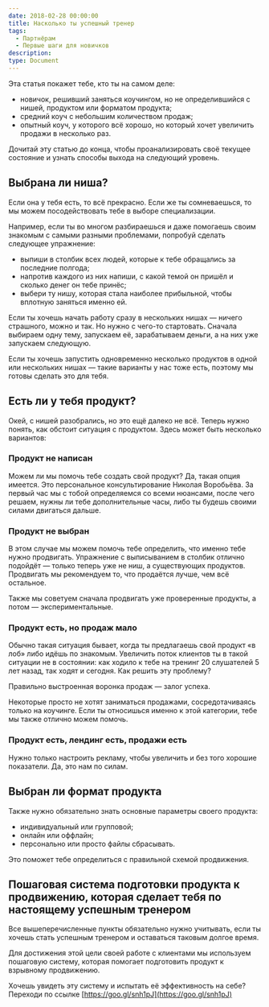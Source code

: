 ```yaml
---
date: 2018-02-28 00:00:00
title: Насколько ты успешный тренер
tags:
  - Партнёрам
  - Первые шаги для новичков
description:
type: Document
---
```


Эта статья покажет тебе, кто ты на самом деле:

* новичок, решивший заняться коучингом, но не определившийся с нишей, продуктом или форматом продукта;
* средний коуч с небольшим количеством продаж;
* опытный коуч, у которого всё хорошо, но который хочет увеличить продажи в несколько раз.

Дочитай эту статью до конца, чтобы проанализировать своё текущее состояние и узнать способы выхода на следующий уровень.

## Выбрана ли ниша?

Если она у тебя есть, то всё прекрасно. Если же ты сомневаешься, то мы можем посодействовать тебе в выборе специализации.

Например, если ты во многом разбираешься и даже помогаешь своим знакомым с самыми разными проблемами, попробуй сделать следующее упражнение:

* выпиши в столбик всех людей, которые к тебе обращались за последние полгода;
* напротив каждого из них напиши, с какой темой он пришёл и сколько денег он тебе принёс;
* выбери ту нишу, которая стала наиболее прибыльной, чтобы вплотную заняться именно ей.

Если ты хочешь начать работу сразу в нескольких нишах — ничего страшного, можно и так. Но нужно с чего-то стартовать. Сначала выбираем одну тему, запускаем её, зарабатываем деньги, а на них уже запускаем следующую.

Если ты хочешь запустить одновременно несколько продуктов в одной или нескольких нишах — такие варианты у нас тоже есть, поэтому мы готовы сделать это для тебя.

## Есть ли у тебя продукт?

Окей, с нишей разобрались, но это ещё далеко не всё. Теперь нужно понять, как обстоит ситуация с продуктом. Здесь может быть несколько вариантов:

### Продукт не написан

Можем ли мы помочь тебе создать свой продукт? Да, такая опция имеется. Это персональное консультирование Николая Воробьёва. За первый час мы с тобой определяемся со всеми нюансами, после чего решаем, нужны ли тебе дополнительные часы, либо ты будешь своими силами двигаться дальше.

### Продукт не выбран

В этом случае мы можем помочь тебе определить, что именно тебе нужно продвигать. Упражнение с выписыванием в столбик отлично подойдёт — только теперь уже не ниш, а существующих продуктов. Продвигать мы рекомендуем то, что продаётся лучше, чем всё остальное.

Также мы советуем сначала продвигать уже проверенные продукты, а потом — экспериментальные.

### Продукт есть, но продаж мало

Обычно такая ситуация бывает, когда ты предлагаешь свой продукт «в лоб» либо идёшь по знакомым. Увеличить поток клиентов ты в такой ситуации не в состоянии: как ходило к тебе на тренинг 20 слушателей 5 лет назад, так ходят и сегодня. Как решить эту проблему?

Правильно выстроенная воронка продаж — залог успеха.

Некоторые просто не хотят заниматься продажами, сосредотачиваясь только на коучинге. Если ты относишься именно к этой категории, тебе мы также отлично можем помочь.

### Продукт есть, лендинг есть, продажи есть

Нужно только настроить рекламу, чтобы увеличить и без того хорошие показатели. Да, это нам по силам.

## Выбран ли формат продукта

Также нужно обязательно знать основные параметры своего продукта:

* индивидуальный или групповой;
* онлайн или оффлайн;
* персонально или просто файлы сбрасывать.

Это поможет тебе определиться с правильной схемой продвижения.

## Пошаговая система подготовки продукта к продвижению, которая сделает тебя по настоящему успешным тренером

Все вышеперечисленные пункты обязательно нужно учитывать, если ты хочешь стать успешным тренером и оставаться таковым долгое время.

Для достижения этой цели своей работе с клиентами мы используем пошаговую систему, которая помогает подготовить продукт к взрывному продвижению.

Хочешь увидеть эту систему и испытать её эффективность на себе? Переходи по ссылке [https://goo.gl/snh1pJ](https://goo.gl/snh1pJ)
